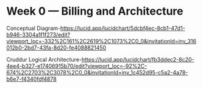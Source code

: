 # Week 0 — Billing and Architecture

Conceptual Diagram-https://lucid.app/lucidchart/5dcbf4ec-8cb1-47d1-b946-3304a1f1f273/edit?viewport_loc=-332%2C161%2C2619%2C1073%2C0_0&invitationId=inv_316012b0-2bd7-43fa-8d20-fe4088821450

Cruddur Logical Architecture-https://lucid.app/lucidchart/fb3ddec2-8c20-4ee4-b327-e17406915b70/edit?viewport_loc=-92%2C-674%2C2703%2C3078%2C0_0&invitationId=inv_1c452d95-c5a2-4a78-b6e7-f4340fdf4878
